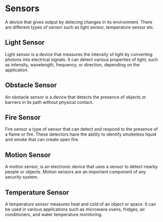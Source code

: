 # Sensors
A device that gives output by detecing changes in its environment. 
There are different types of sensor such as light sensor, temperature sensor etc.

## Light Sensor
Light sensor is a device that measures the intensity of light by converting photons 
into electrical signals. It can detect various properties of light, such as 
intensity, wavelength, frequency, or direction, depending on the application.

## Obstacle Sensor 
An obstacle sensor is a device that detects the presence of 
objects or barriers in its path without physical contact. 

## Fire Sensor 
Fire sensor a type of sensor that can detect and respond 
to the presence of a flame or fire.  These detectors have the ability 
to identify smokeless liquid and smoke that can create open fire. 

## Motion Sensor
A motion sensor, is an electronic device that uses 
a sensor to detect nearby people or objects. 
Motion sensors are an important component of any security system. 

## Temperature Sensor
A temperature sensor measures heat and cold of an object or space. 
It can be used in various applications such as microwave ovens, 
fridges, air conditioners, and water temperature monitoring.